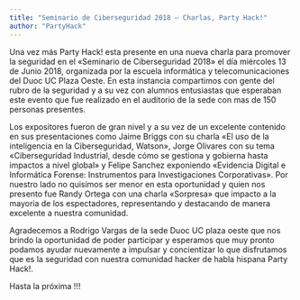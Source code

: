 ```yaml
---
title: "Seminario de Ciberseguridad 2018 – Charlas, Party Hack!"
author: "PartyHack"
---
```

	

Una vez más Party Hack! esta presente en una nueva charla para promover la seguridad en el  «Seminario de Ciberseguridad 2018» el día miércoles 13 de Junio 2018, organizada por la escuela informática y telecomunicaciones del Duoc UC Plaza Oeste. En esta instancia compartimos con gente del rubro de la seguridad y a su vez con alumnos entusiastas que esperaban este evento que fue realizado en el auditorio de la sede con mas de 150 personas presentes.

Los expositores fueron de gran nivel y a su vez de un excelente contenido en sus presentaciones como Jaime Briggs con su charla «El uso de la inteligencia en la Ciberseguridad, Watson», Jorge Olivares con su tema «Ciberseguridad Industrial, desde cómo se gestiona y gobierna hasta impactos a nivel global» y Felipe Sanchez exponiendo «Evidencia Digital e Informática Forense: Instrumentos para Investigaciones Corporativas». Por nuestro lado no quisimos ser menor en esta oportunidad y quien nos presento fue Randy Ortega con una charla «Sorpresa» que impacto a la mayoria de los espectadores, representando y destacando de manera excelente a nuestra comunidad.

Agradecemos a Rodrigo Vargas de la sede Duoc UC plaza oeste que nos brindo la oportunidad de poder participar y esperamos que muy pronto podamos ayudar nuevamente a impulsar y concientizar lo que disfrutamos que es la seguridad con nuestra comunidad hacker de habla hispana Party Hack!.

Hasta la próxima !!!
